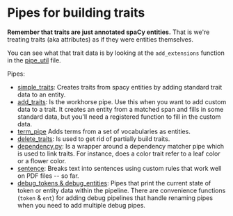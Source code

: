 # Pipes for building traits

**Remember that traits are just annotated spaCy entities.** That is we're treating traits (aka attributes) as if they were entities themselves.

You can see what that trait data is by looking at the `add_extensions` function in the [pipe_util](pipe_util.py) file.

Pipes:
- [simple_traits](simple_traits_pipe.py): Creates traits from spacy entities by adding standard trait data to an entity.
- [add_traits](add_traits_pipe.py): Is the workhorse pipe. Use this when you want to add custom data to a trait. It creates an entity from a matched span and fills in some standard data, but you'll need a registered function to fill in the custom data.
- [term_pipe](term_pipe.py) Adds terms from a set of vocabularies as entities.
- [delete_traits](delete_traits_pipe.py): Is used to get rid of partially build traits.
- [dependency.py](../old_pipes/dependency_pipe.py): Is a wrapper around a dependency matcher pipe which is used to link traits. For instance, does a color trait refer to a leaf color or a flower color.
- [sentence](sentence_pipe.py): Breaks text into sentences using custom rules that work well on PDF files -- so far.
- [debug_tokens & debug_entities](debug_pipes.py): Pipes that print the current state of token or entity data within the pipeline. There are convenience functions (`token` & `ent`) for adding debug pipelines that handle renaming pipes when you need to add multiple debug pipes.
